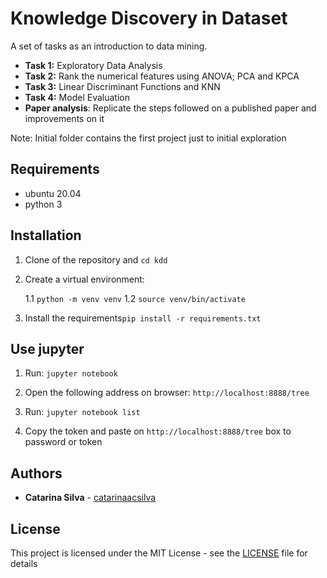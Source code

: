 # Knowledge Discovery in Dataset

A set of tasks as an introduction to data mining.

- **Task 1:** Exploratory Data Analysis
- **Task 2:** Rank the numerical features using ANOVA; PCA and KPCA
- **Task 3:** Linear Discriminant Functions and KNN
- **Task 4:** Model Evaluation
- **Paper analysis**: Replicate the steps followed on a published paper and improvements on it

Note: Initial folder contains the first project just to initial exploration


## Requirements

- ubuntu 20.04
- python 3

## Installation

1. Clone of the repository and `cd kdd`

1. Create a virtual environment: 

    1.1 `python -m venv venv`
    1.2 `source venv/bin/activate`

2. Install the requirements`pip install -r requirements.txt`


## Use jupyter

1. Run: `jupyter notebook`

2. Open the following address on browser: `http://localhost:8888/tree`

3. Run: `jupyter notebook list`

4. Copy the token and paste on `http://localhost:8888/tree` box to password or token

## Authors

* **Catarina Silva** - [catarinaacsilva](https://github.com/catarinaacsilva)

## License

This project is licensed under the MIT License - see the [LICENSE](LICENSE) file for details